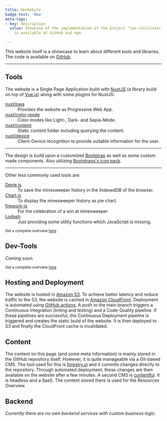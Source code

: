 ```yaml
---
title: Henkebyte
badge-text: 'New'
meta-tags:
- key: description
  value: Showcase of the implementation of the project "ios-calculator-for-web" which
    is available at GitHub and npm.

---
```

<the-lead>
  This website itself is a showcase to learn about different tools and libraries. The code is available on <a href="https://github.com/manuelhenke/henkebyte" target="_blank">GitHub</a>.
</the-lead>

<hr class="my-4" />

<section id="tools">
  <!-- #tools -->
  <h2>Tools</h2>
  <p>
    The website is a Single Page Application build with <a href="https://nuxtjs.org/" target="_blank">NuxtJS</a> (a library build on top of <a href="https://vuejs.org/" target="_blank">Vue.js</a>) along with some plugins for NuxtJS:
    <dl class="row">
      <dt class="col-md-3"><a href="https://pwa.nuxtjs.org/" target="_blank">nuxt/pwa</a></dt>
      <dd class="col-md-9">Provides the website as Progressive Web App.</dd>
      <dt class="col-md-3"><a href="https://color-mode.nuxtjs.org/" target="_blank">nuxt/color-mode</a></dt>
      <dd class="col-md-9">Color modes like Light-, Dark- and Sepia-Mode.</dd>
      <dt class="col-md-3"><a href="https://content.nuxtjs.org/" target="_blank">nuxt/content</a></dt>
      <dd class="col-md-9">Static content folder including querying the content.</dd>
      <dt class="col-md-3"><a href="https://github.com/nuxt-community/device-module#readme" target="_blank">nuxt/device</a></dt>
      <dd class="col-md-9">Client-Device recognition to provide suitable information for the user.</dd>
    </dl>
  </p>
  <hr />
  <p>
    The design is build upon a customized <a href="https://getbootstrap.com/" target="_blank">Bootstrap</a> as well as some custom made components. Also utilizing <a href="https://icons.getbootstrap.com/" target="_blank">Bootstraps's icon pack</a>. 
  </p>
  <hr />
  <p>
    Other less commonly used tools are:
    <dl class="row">
      <dt class="col-md-3"><a href="https://dexie.org/" target="_blank">Dexie.js</a></dt>
      <dd class="col-md-9">To save the minesweeper history in the IndexedDB of the browser.</dd>
      <dt class="col-md-3"><a href="https://www.chartjs.org/" target="_blank">Chart.js</a></dt>
      <dd class="col-md-9">To display the minesweeper history as pie chart.</dd>
      <dt class="col-md-3"><a href="https://fireworks.js.org/" target="_blank">firework-js</a></dt>
      <dd class="col-md-9">For the celebration of a win at minesweeper.</dd>
      <dt class="col-md-3"><a href="https://lodash.com/" target="_blank">Lodash</a></dt>
      <dd class="col-md-9">Just providing some utility functions which JavaScript is missing.</dd>
    </dl>
  </p>
  <p>
    <small class="text-muted">Get a complete overview <a href="https://github.com/manuelhenke/henkebyte/blob/main/package.json#L22-L41" target="_blank">here</a></small>
  </p>
  <!-- /#tools -->
</section>

<section id="dev-tools">
  <!-- #dev-tools -->
  <h2>Dev-Tools</h2>
  <p>
    <em>Coming soon.</em>
  </p>
  <p>
    <small class="text-muted">Get a complete overview <a href="https://github.com/manuelhenke/henkebyte/blob/main/package.json#L42-L71" target="_blank">here</a></small>
  </p>
  <!-- /#dev-tools -->
</section>

<section id="hosting-and-deployment">
  <!-- #hosting -->
  <h2>Hosting and Deployment</h2>
  <p>
    The website is hosted in <a href="https://aws.amazon.com/s3/" target="_blank">Amazon S3</a>. To achieve better latency and reduce traffic to the S3, the website is cached in <a href="https://aws.amazon.com/cloudfront/" target="_blank">Amazon CloudFront</a>. Deployment is automated using <a href="https://github.com/features/actions" target="_blank">GitHub actions</a>. A push to the main branch triggers a Continuous Integration (linting and testing) and a Code-Quality pipeline. If these pipelines are successful, the Continuous Deployment pipeline is triggered and creates the static build of the website. It is then deployed to S3 and finally the CloudFront cache is invalidated.
  </p>
  <!-- /#hosting -->
</section>

<section id="content">
  <!-- #hosting -->
  <h2>Content</h2>
  <p>
    The content on this page (and some meta information) is mainly stored in the GitHub repository itself. However, it is quite manageable via a Git-based CMS. The tool used for this is <a href="https://forestry.io/" target="_blank">forestry.io</a> and it commits changes directly to the repository. Through automated deployment, these changes are then available on the website after a few minutes. A second CMS is <a href="https://www.contentful.com/" target="_blank">contentful</a>. It is headless and a SaaS. The content stored there is used for the <nuxt-link to="resources-overview">Resources Overview</nuxt-link>.
  </p>
  <!-- /#hosting -->
</section>

<section id="backend">
  <!-- #backend -->
  <h2>Backend</h2>
  <p>
    <em>Currently there are no own backend services with custom business logic.</em>
  </p>
  <!-- /#hosting -->
</section>
